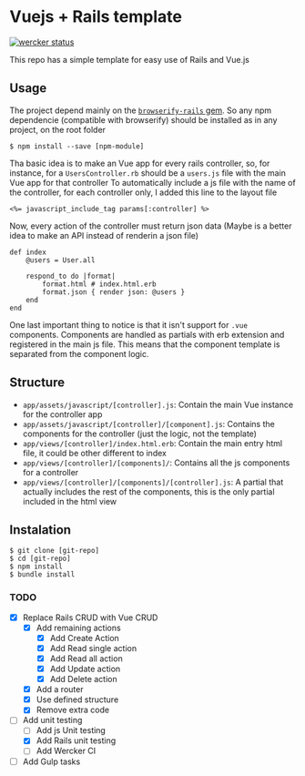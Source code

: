 # Vuejs + Rails template

[![wercker status](https://app.wercker.com/status/32093e2092763e525b666ca83111a24f/s "wercker status")](https://app.wercker.com/project/bykey/32093e2092763e525b666ca83111a24f)

This repo has a simple template for easy use of Rails and Vue.js 

## Usage

The project depend mainly on the [`browserify-rails` gem](https://github.com/browserify-rails/browserify-rails). 
So any npm dependencie (compatible with browserify) should be installed as in any project, on the root folder

    $ npm install --save [npm-module]

Tha basic idea is to make an Vue app for every rails controller, so, for instance, for a `UsersController.rb` should be a `users.js` file with the main Vue app for that controller
To automatically include a js file with the name of the controller, for each controller only, I added this line to the layout file

    <%= javascript_include_tag params[:controller] %>
    
Now, every action of the controller must return json data (Maybe is a better idea to make an API instead of renderin a json file)

    def index
        @users = User.all
    
        respond_to do |format|
            format.html # index.html.erb
            format.json { render json: @users }
        end
    end

One last important thing to notice is that it isn't support for `.vue` components.
Components are handled as partials with erb extension and registered in the main js file. This means that the component template is separated from the component logic.

## Structure

* `app/assets/javascript/[controller].js`: Contain the main Vue instance for the controller app
* `app/assets/javascript/[controller]/[component].js`: Contains the components for the controller (just the logic, not the template)
* `app/views/[controller]/index.html.erb`: Contain the main entry html file, it could be other different to index
* `app/views/[controller]/[components]/`: Contains all the js components for a controller
* `app/views/[controller]/[components]/[controller].js`: A partial that actually includes the rest of the components, this is the only partial included in the html view

## Instalation

    $ git clone [git-repo]
    $ cd [git-repo]
    $ npm install
    $ bundle install

### TODO

- [x] Replace Rails CRUD with Vue CRUD
    - [x] Add remaining actions
        - [x] Add Create Action
        - [x] Add Read single action
        - [x] Add Read all action
        - [x] Add Update action
        - [x] Add Delete action
    - [x] Add a router
    - [x] Use defined structure
    - [x] Remove extra code
- [ ] Add unit testing
    - [ ] Add js Unit testing
    - [x] Add Rails unit testing
    - [ ] Add Wercker CI
- [ ] Add Gulp tasks